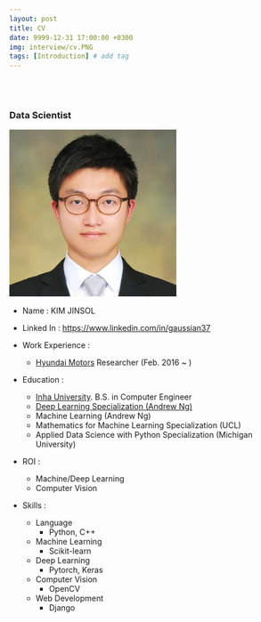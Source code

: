 ```yaml
---
layout: post
title: CV
date: 9999-12-31 17:00:00 +0300
img: interview/cv.PNG
tags: [Introduction] # add tag
---
```


<br><br>

### Data Scientist

<img src="../assets/img/My/kjs.jpg" alt="Drawing" style="width: 300px;"/>

+ Name : KIM JINSOL
+ Linked In : https://www.linkedin.com/in/gaussian37
+ Work Experience : 
    - [Hyundai Motors](https://www.hyundai.com/worldwide/en) Researcher (Feb. 2016 ~ )
    
+ Education :
    + [Inha University](http://www.inha.ac.kr/mbshome/mbs/eng/index.do). B.S. in Computer Engineer
    + [Deep Learning Specialization (Andrew Ng)](https://www.coursera.org/account/accomplishments/specialization/certificate/7Y5SFDG3F85E)
    + Machine Learning (Andrew Ng)
    + Mathematics for Machine Learning Specialization (UCL)
    + Applied Data Science with Python Specialization (Michigan University)
                 
+ ROI :
    - Machine/Deep Learning      
    - Computer Vision    
    
+ Skills : 
    + Language
        + Python, C++
    + Machine Learning
        + Scikit-learn
    + Deep Learning
        + Pytorch, Keras
    + Computer Vision
        + OpenCV
    + Web Development
        + Django